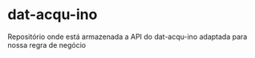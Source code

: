 # dat-acqu-ino
Repositório onde está armazenada a API do dat-acqu-ino adaptada para nossa regra de negócio
